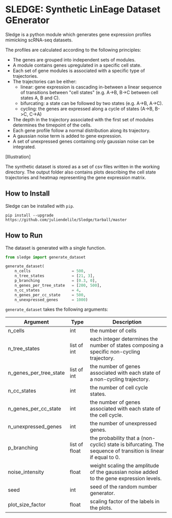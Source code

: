 # SLEDGE: Synthetic LinEage Dataset GEnerator

Sledge is a python module which generates gene expression profiles mimicking scRNA-seq datasets.

The profiles are calculated according to the following principles:

* The genes are grouped into independent sets of modules.
* A module contains genes upregulated in a specific cell state.
* Each set of gene modules is associated with a specific type of trajectories.
* The trajectories can be either:
    * linear: gene expression is cascading in-between a linear sequence of transitions between "cell states" (e.g. A->B, B->C between cell states A, B and C).
    * bifurcating: a state can be followed by two states (e.g. A->B, A->C).
    * cycling: the genes are expressed along a cycle of states (A->B, B->C, C->A)
* The depth in the trajectory associated with the first set of modules determines the timepoint of the cells.
* Each gene profile follow a normal distribution along its trajectory.
* A gaussian noise term is added to gene expression.
* A set of unexpressed genes containing only gaussian noise can be integrated.

[Illustration]

The synthetic dataset is stored as a set of csv files written in the working directory. The output folder also contains plots describing the cell state trajectories and heatmap representing the gene expression matrix.

## How to Install

Sledge can be installed with `pip`.

```
pip install --upgrade https://github.com/juliendelile/Sledge/tarball/master
```

## How to Run

The dataset is generated with a single function.

```python
from sledge import generate_dataset

generate_dataset(
    n_cells                  = 500,
    n_tree_states            = [21, 3],
    p_branching              = [0.3, 0],
    n_genes_per_tree_state   = [200, 500],
    n_cc_states              = 4,
    n_genes_per_cc_state     = 500,
    n_unexpressed_genes      = 1000)
```

`generate_dataset` takes the following arguments:

| Argument  | Type | Description |
| --- | --- | --- |
| n_cells | int | the number of cells |
| n_tree_states | list of int | each integer determines the number of states composing a specific non-cycling trajectory. | 
| n_genes_per_tree_state | list of int | the number of genes associated with each state of a non-cycling trajectory. |
| n_cc_states | int | the number of cell cycle states. |
| n_genes_per_cc_state | int | the number of genes associated with each state of the cell cycle. |
| n_unexpressed_genes | int | the number of unexpressed genes. |
| p_branching | list of float | the probability that a (non-cyclic) state is bifurcating. The sequence of transition is linear if equal to 0. |
| noise_intensity | float | weight scaling the amplitude of the gaussian noise added to the gene expression levels. |
| seed | int | seed of the random number generator. |
| plot_size_factor | float | scaling factor of the labels in the plots. |
